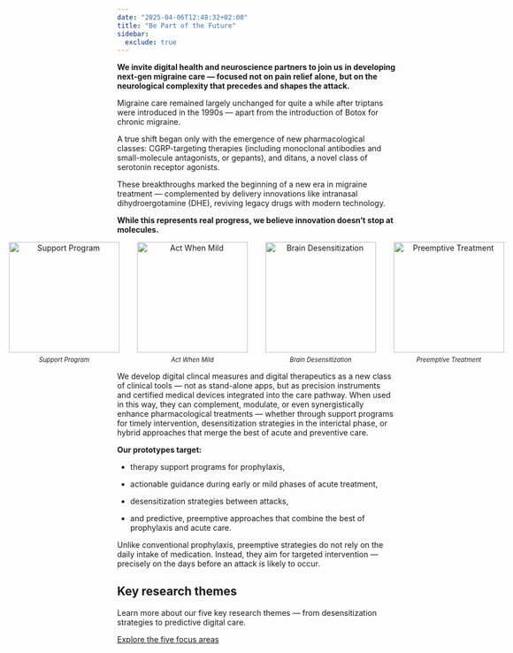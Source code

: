 ```yaml
---
date: "2025-04-06T12:48:32+02:00"
title: "Be Part of the Future"
sidebar:
  exclude: true
---
```




**We invite digital health and neuroscience partners to join us in developing next-gen migraine care — focused not on pain relief alone, but on the neurological complexity that precedes and shapes the attack.**

Migraine care remained largely unchanged for quite a while after triptans were introduced in the 1990s — apart from the introduction of Botox for chronic migraine.

A true shift began only with the emergence of new pharmacological classes: CGRP-targeting therapies (including monoclonal antibodies and small-molecule antagonists, or gepants), and ditans, a novel class of serotonin receptor agonists.

These breakthroughs marked the beginning of a new era in migraine treatment — complemented by delivery innovations like intranasal dihydroergotamine (DHE), reviving legacy drugs with modern technology.


**While this represents real progress, we believe innovation doesn’t stop at molecules.**





<div style="display: flex; justify-content: center; gap: 2rem;">
  <figure style="margin: 0; text-align: center;">
    <img
      src="/images/pop.png"
      style="width: 200px; height: auto;"
      alt="Support Program" />
    <figcaption style="font-size: 0.8em; margin-top: 0.5em;">
      <i>Support Program</i>
    </figcaption>
  </figure>

  <figure style="margin: 0; text-align: center;">
    <img
      src="/images/act-when-mild.png"
      style="width: 200px; height: auto;"
      alt="Act When Mild" />
    <figcaption style="font-size: 0.8em; margin-top: 0.5em;">
        <i>Act When Mild</i>
    </figcaption>
  </figure>

  <figure style="margin: 0; text-align: center;">
    <img
      src="/images/desensitization.png"
      style="width: 200px; height: auto;"
      alt="Brain Desensitization" />
    <figcaption style="font-size: 0.8em; margin-top: 0.5em;">
      <i>Brain Desensitization</i>
    </figcaption>
  </figure>

  <figure style="margin: 0; text-align: center;">
    <img
      src="/images/preemptive.png"
      style="width: 200px; height: auto;"
      alt="Preemptive Treatment" />
    <figcaption style="font-size: 0.8em; margin-top: 0.5em;">
        <i>Preemptive Treatment</i>
    </figcaption>
  </figure>
</div>



We develop digital clincal measures and digital therapeutics as a new class of clinical tools — not as stand-alone apps, but as precision instruments and certified medical devices integrated into the care pathway.
When used in this way, they can complement, modulate, or even synergistically enhance pharmacological treatments — whether through support programs for timely intervention, desensitization strategies in the interictal phase, or hybrid approaches that merge the best of acute and preventive care.

**Our prototypes target:**

- therapy support programs for prophylaxis,

- actionable guidance during early or mild phases of acute treatment,

- desensitization strategies between attacks,

- and predictive, preemptive approaches that combine the best of prophylaxis and acute care.

Unlike conventional prophylaxis, preemptive strategies do not rely on the daily intake of medication. Instead, they aim for targeted intervention — precisely on the days before an attack is likely to occur.

## Key research themes
Learn more about our five key research themes — from desensitization strategies to predictive digital care.

[Explore the five focus areas](research_themes)
